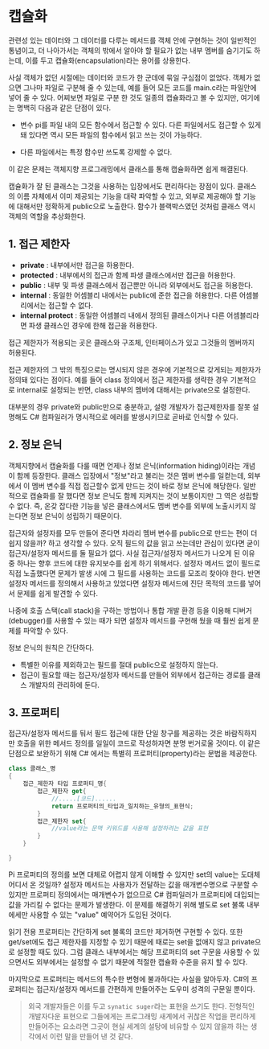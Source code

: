 # 캡슐화
관련성 있는 데이터와 그 데이터를 다루는 메서드를 객체 안에 구현하는 것이 일반적인 통념이고, 더 나아가서는 객체의 밖에서 알아야 할 필요가 없는 내부 멤버를 숨기기도 하는데, 이를 두고 캡슐화(encapsulation)라는 용어를 상용한다.
<br>

사실 객체가 없던 시절에는 데이터와 코드가 한 군데에 묶일 구심점이 없었다. 객체가 없으면 그나마 파일로 구분해 줄 수 있는데, 예를 들어 모든 코드를 main.c라는 파일안에 넣어 줄 수 있다. 어찌보면 파일로 구분 한 것도 일종의 캡슐화라고 볼 수 있지만, 여기에는 명백히 다음과 같은 단점이 있다. 
<br>

* 변수 pi를 파일 내의 모든 함수에서 접근할 수 있다. 다른 파일에서도 접근할 수 있게 돼 있다면 역시 모든 파일의 함수에서 읽고 쓰는 것이 가능하다. 

* 다른 파일에서는 특정 함수만 쓰도록 강제할 수 없다. 

이 같은 문제는 객체지향 프로그래밍에서 클래스를 통해 캡슐화하면 쉽게 해결된다.
<br>

캡슐화가 잘 된 클래스는 그것을 사용하는 입장에서도 편리하다는 장점이 있다. 클래스의 이름 자체에서 이미 제공되는 기능을 대략 파악할 수 있고, 외부로 제공해야 할 기능에 대해서만 정확하게 public으로 노출한다. 함수가 블랙박스였던 것처럼 클래스 역시 객체의 역할을 추상화한다.
<br>

## 1. 접근 제한자 
* **private** : 내부에서만 접근을 하용한다. 
* **protected** : 내부에서의 접근과 함께 파생 클래스에서만 접근을 허용한다.
* **public** : 내부 및 파생 클래스에서 접근뿐만 아니라 외부에서도 접근을 허용한다. 
* **internal** : 동일한 어셈블리 내에서는 public에 준한 접근을 허용한다. 다른 어셈블리에서는 접근할 수 없다. 
* **internal protect** : 동일한 어셈블리 내에서 정의된 클래스이거나 다른 어셈블리라면 파생 클래스인 경우에 한해 접근을 허용한다.

접근 제한자가 적용되는 곳은 클래스와 구조체, 인터페이스가 있고 그것들의 멤버까지 허용된다. 
<br>

접근 제한자의 그 밖의 특징으로는 명시되지 않은 경우에 기본적으로 갖게되는 제한자가 정의돼 있다는 점이다. 예를 들어 class 정의에서 접근 제한자를 생략한 경우 기본적으로 internal로 설정되는 반면, class 내부의  멤버에 대해서는 private으로 설정한다.
<br>

대부분의 경우 private와 public만으로 충분하고, 설령 개발자가 접근제한자를 잘못 설명해도 C# 컴파일러가 명시적으로 에러를 발생시키므로 곧바로 인식할 수 있다.

## 2. 정보 은닉
객체지향에서 캡슐화를 다룰 때면 언제나 정보 은닉(information hiding)이라는 개념이 함께 등장한다. 클래스 입장에서 "정보"라고 불리는 것은 멤버 변수를 일컫는데, 외부에서 이 멤버 변수를 직접 접근할수 없게 만드는 것이 바로 정보 은닉에 해당한다. 일반적으로 캡슐화를 잘 했다면 정보 은닉도 함께 지켜지는 것이 보통이지만 그 역은 성립할 수 없다. 즉, 온갖 잡다한 기능을 넣은 클래스에서도 멤버 변수를 외부에 노출시키지 않는다면 정보 은닉이 성립하기 때문이다. 
<br>

접근자와 설정자를 모두 만들어 준다면 차라리 멤버 변수를 public으로 만드는 편이 더 쉽지 않을까? 하고 생각할 수 있다. 오직 필드의 값을 읽고 쓰는데만 관심이 있다면 굳이 접근자/설정자 메서드를 둘 필요가 없다. 사실 접근자/설정자 메서드가 나오게 된 이유 중 하나는 향후 코드에 대한 유지보수를 쉽게 하기 위해서다. 설정자 메서드 없이 필드로 직접 노출했다면 문제가 발생 시에 그 필드를 사용하는 코드를 모조리 찾아야 한다. 반면 설정자 메서드를 정의해서 사용하고 있었다면 설정자 메서드에 진단 목적의 코드를 넣어서 문제를 쉽게 발견할 수 있다. 
<br>

나중에 호출 스택(call stack)을 구하는 방법이나 통합 개발 환경 등을 이용해 디버거(debugger)를 사용할 수 있는 때가 되면 설정자 메서드를 구현해 뒀을 때 훨씬 쉽게 문제를 파악할 수 있다. 
<br>

정보 은닉의 원칙은 간단하다. 
* 특별한 이유를 제외하고는 필드를 절대 public으로 설정하지 않는다.
* 접근이 필요할 때는 접근자/설정자 메서드를 만들어 외부에서 접근하는 경로를 클래스 개발자의 관리하에 둔다.

## 3. 프로퍼티
접근자/설정자 메서드를 둬서 필드 접근에 대한 단일 창구를 제공하는 것은 바람직하지만 호출을 위한 메서드 정의를 일일이 코드로 작성하자면 분명 번거로울 것이다. 이 같은 단점으로 보완하기 위해 C# 에서는 특별히 프로퍼티(property)라는 문법을 제공한다. 

```cs
class 클래스_명
{
    접근_제한자 타입 프로퍼티_명{
        접근_제한자 get{
            //.....[코드]......
            return 프로퍼티의_타입과_일치하는_유형의_표현식;
        }
        접근_제한자 set{
            //value라는 문맥 키워드를 사용해 설정하려는 값을 표현
        }
    }

}
```
Pi 프로퍼티의 정의를 보면 대체로 어렵지 않게 이해할 수 있지만 set의 value는 도대체 어디서 온 것일까? 설정자 메서드는 사용자가 전달하는 값을 매개변수명으로 구분할 수 있지만 프로퍼티 정의에서는 매개변수가 없으므로 C# 컴파일러가 프로퍼티에 대입되는 값을 가리킬 수 없다는 문제가 발생한다. 이 문제를 해결하기 위해 별도로 set 불록 내부에세만 사용할 수 있는 "value" 예약어가 도입된 것이다. 
<br>

읽기 전용 프로퍼티는 간단하게 set 불록의 코드만 제거하면 구현할 수 있다. 또한 get/set에도 접근 제한자를 지정할 수 있기 때문에 때로는 set을 없애지 않고 private으로 설정할 때도 있다. 그럼 클래스 내부에서는 해당 프로퍼티의 set 구문을 사용할 수 있으면서도 외부에서는 설정할 수 없기 때문에 적절한 캡슐화 수준을 유지 할 수 있다. 
<br>

마지막으로 프로퍼티는 메서드의 특수한 변형에 불과하다는 사실을 알아두자. 
C#의 프로퍼티는 접근자/설정자 메서드를 간편하게 만들어주는 도우미 성격의 구문일 뿐이다. 

> 외국 개발자들은 이를 두고 `synatic suger`라는 표현을 쓰기도 한다. 전형적인 개발자다운 표현으로 그들에게는 프로그래밍 새계에서 귀찮은 작업을 편리하게 만들어주는 요소라면 그곳이 현실 세계의 설탕에 비유할 수 있지 않을까 하는 생각에서 이런 말을 만들어 낸 것 같다.

